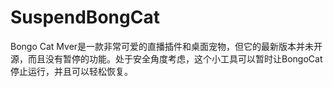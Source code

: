 # SuspendBongCat

Bongo Cat Mver是一款非常可爱的直播插件和桌面宠物，但它的最新版本并未开源，而且没有暂停的功能。处于安全角度考虑，这个小工具可以暂时让BongoCat停止运行，并且可以轻松恢复。

